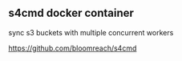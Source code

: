 ## s4cmd docker container

sync s3 buckets with multiple concurrent workers

https://github.com/bloomreach/s4cmd
